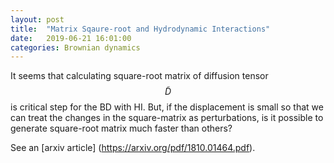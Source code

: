 ```yaml
---
layout: post
title:  "Matrix Sqaure-root and Hydrodynamic Interactions"
date:   2019-06-21 16:01:00
categories: Brownian dynamics
---
```


It seems that calculating square-root matrix of diffusion tensor $$ \tilde{D} $$ is critical step for the BD with HI.
But, if the displacement is small so that we can treat the changes in the square-matrix as perturbations,
is it possible to generate square-root matrix much faster than others? 

See an [arxiv article] (https://arxiv.org/pdf/1810.01464.pdf).